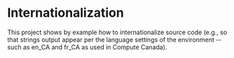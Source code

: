 # Internationalization
This project shows by example how to internationalize source code (e.g., so that strings output appear per the language settings of the environment --such as en_CA and fr_CA as used in Compute Canada).
